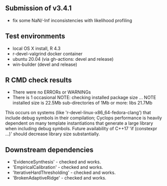 ## Submission of v3.4.1

* fix some NaN/-Inf inconsistencies with likelihood profiling
    
## Test environments
* local OS X install, R 4.3
* r-devel-valgrind docker container
* ubuntu 20.04 (via gh-actions: devel and release)
* win-builder (devel and release)

## R CMD check results
* There were no ERRORs or WARNINGs   
* There is 1 occasional NOTE:
    checking installed package size ... NOTE
    installed size is 22.5Mb
    sub-directories of 1Mb or more:
      libs 21.7Mb

This occurs on systems (like 'r-devel-linux-x86_64-fedora-clang') that include debug
symbols in their compilation; Cyclops performance is heavily dependent on many template
instantiations that generate a large library when including debug symbols.  Future
availability of C++17 'if (constexpr ...)' should decrease library size substantially.

## Downstream dependencies
* 'EvidenceSynthesis' - checked and works.
* 'EmpiricalCalibration' - checked and works.
* 'IterativeHardThresholding' - checked and works.
* 'BrokenAdaptiveRidge' - checked and works.

